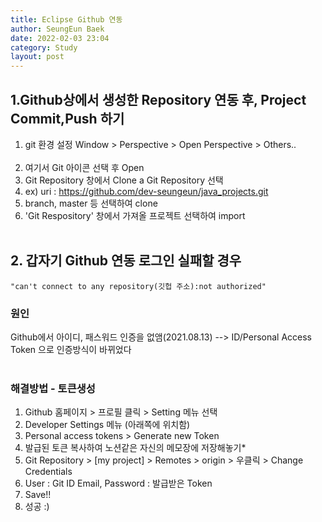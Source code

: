 ```yaml
---
title: Eclipse Github 연동
author: SeungEun Baek
date: 2022-02-03 23:04
category: Study
layout: post
---
```


## 1.Github상에서 생성한 Repository 연동 후, Project Commit,Push 하기
1. git 환경 설정
    Window > Perspective > Open Perspective > Others..    <br><br>
2. 여기서 Git 아이콘 선택 후 Open
3. Git Repository 창에서 Clone a Git Repository 선택
4. ex) uri : https://github.com/dev-seungeun/java_projects.git
5. branch, master 등 선택하여 clone
6. 'Git Respository' 창에서 가져올 프로젝트 선택하여 import
<br><br>

## 2. 갑자기 Github 연동 로그인 실패할 경우
    "can't connect to any repository(깃헙 주소):not authorized"

### 원인
Github에서 아이디, 패스워드 인증을 없앰(2021.08.13) --> ID/Personal Access Token 으로 인증방식이 바뀌었다
<br><br>

### 해결방법 - 토큰생성
1. Github 홈페이지 > 프로필 클릭 > Setting 메뉴 선택<br>
2. Developer Settings 메뉴 (아래쪽에 위치함)<br>
3. Personal access tokens > Generate new Token<br>   
4. 발급된 토큰 복사하여 노션같은 자신의 메모장에 저장해놓기*
5. Git Repository > [my project] > Remotes > origin > 우클릭 > Change Credentials
6. User : Git ID Email, Password : 발급받은 Token
7. Save!!
8. 성공 :)
 
